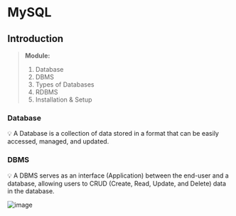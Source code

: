 # MySQL
## Introduction

> **Module:**
> 1. Database 
> 2. DBMS
> 3. Types of Databases
> 4. RDBMS
> 5. Installation & Setup
> 

### Database

<aside>
💡 A Database is a collection of data stored in a format that can be easily accessed, managed, and updated.
</aside>

### DBMS

<aside>
💡 A DBMS serves as an interface (Application) between the end-user and a database, allowing users to CRUD (Create, Read, Update, and Delete) data in the database.
</aside>

![image](https://github.com/praveensriram01/MySQL/assets/72486482/2a18fae4-ca00-4774-939d-8b7663d4d74d)
